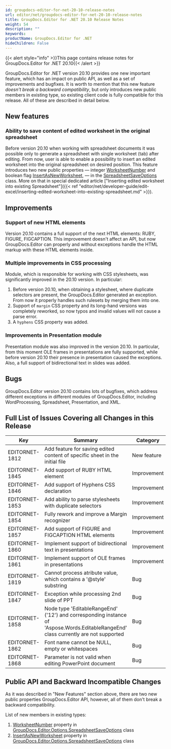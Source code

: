 ```yaml
---
id: groupdocs-editor-for-net-20-10-release-notes
url: editor/net/groupdocs-editor-for-net-20-10-release-notes
title: GroupDocs.Editor for .NET 20.10 Release Notes
weight: 54
description: ""
keywords: 
productName: GroupDocs.Editor for .NET
hideChildren: False
---
```

{{< alert style="info" >}}This page contains release notes for GroupDocs.Editor for .NET 20.10{{< /alert >}}

GroupDocs.Editor for .NET version 20.10 provides one new important feature, which has an impact on public API, as well as a set of improvements and bugfixes. It is worth to mention that this new feature _doesn't break a backward compatibility_, but only introduces new public members in existing type, so existing client code is fully compatible for this release. All of these are described in detail below.

## New features

### Ability to save content of edited worksheet in the original spreadsheet

Before version 20.10 when working with spreadsheet documents it was possible only to generate a spreadsheet with single worksheet (tab) after editing. From now, user is able to enable a possibility to insert an edited worksheet into the original spreadsheet on desired position. This feature introduces two new public properties — integer [WorksheetNumber](https://apireference.groupdocs.com/net/editor/groupdocs.editor.options/spreadsheetsaveoptions/properties/WorksheetNumber) and boolean flag [InsertAsNewWorksheet](https://apireference.groupdocs.com/net/editor/groupdocs.editor.options/spreadsheetsaveoptions/properties/InsertAsNewWorksheet), — in the [SpreadsheetSaveOptions](https://apireference.groupdocs.com/net/editor/groupdocs.editor.options/spreadsheetsaveoptions) class. More on that in special dedicated article ["Inserting edited worksheet into existing Spreadsheet"]({{< ref "editor/net/developer-guide/edit-excel/inserting-edited-worksheet-into-existing-spreadsheet.md" >}}).

## Improvements
### Support of new HTML elements

Version 20.10 contains a full support of the next HTML elements: RUBY, FIGURE, FIGCAPTION. This improvement doesn't affect an API, but now GroupDocs.Editor can properly and without exceptions handle the HTML markup with these HTML elements inside.

### Multiple improvements in CSS processing

Module, which is responsible for working with CSS stylesheets, was significantly improved in the 20.10 version. In particular:

1. Before version 20.10, when obtaining a stylesheet, where duplicate selectors are present, the GroupDocs.Editor generated an exception. From now it properly handles such rulesets by merging them into one.
2. Support of `margin` CSS property and its long-hand versions was completely reworked, so now typos and invalid values will not cause a parse error.
3. A `hyphens` CSS property was added.

### Improvements in Presentation module

Presentation module was also improved in the version 20.10. In particular, from this moment OLE frames in presentations are fully supported, while before version 20.10 their presence in presentation caused the exceptions. Also, a full support of bidirectional text in slides was added.

## Bugs

GroupDocs.Editor version 20.10 contains lots of bugfixes, which address different exceptions in different modules of GroupDocs.Editor, including WordProcessing, Spreadsheet, Presentation, and XML.

## Full List of Issues Covering all Changes in this Release

| Key | Summary | Category |
| --- | --- | --- |
| EDITORNET-1812 | Add feature for saving edited content of specific sheet in the initial file | New feature |
| EDITORNET-1845 | Add support of RUBY HTML element | Improvement |
| EDITORNET-1846 | Add support of Hyphens CSS declaration | Improvement |
| EDITORNET-1853 | Add ability to parse stylesheets with duplicate selectors | Improvement |
| EDITORNET-1854 | Fully rework and improve a Margin recognizer | Improvement |
| EDITORNET-1857 | Add support of FIGURE and FIGCAPTION HTML elements | Improvement |
| EDITORNET-1860 | Implement support of bidirectional text in presentations | Improvement |
| EDITORNET-1861 | Implement support of OLE frames in presentations | Improvement |
| EDITORNET-1819 | Cannot process atribute value, which contains a '@style' substring | Bug |
| EDITORNET-1847 | Exception while processing 2nd slide of PPT | Bug |
| EDITORNET-1858 | Node type 'EditableRangeEnd' ('12') and corresponding instance of 'Aspose.Words.EditableRangeEnd' class currently are not supported | Bug |
| EDITORNET-1862 | Font name cannot be NULL, empty or whitespaces | Bug |
| EDITORNET-1868 | Parameter is not valid when editing PowerPoint document | Bug |

## Public API and Backward Incompatible Changes

As it was described in "New Features" section above, there are two new public properties GroupDocs.Editor API, however, all of them don't break a backward compatibility.

List of new members in existing types:
1. [WorksheetNumber](https://apireference.groupdocs.com/net/editor/groupdocs.editor.options/spreadsheetsaveoptions/properties/WorksheetNumber) property in [GroupDocs.Editor.Options.SpreadsheetSaveOptions](https://apireference.groupdocs.com/net/editor/groupdocs.editor.options/spreadsheetsaveoptions) class
2. [InsertAsNewWorksheet](https://apireference.groupdocs.com/net/editor/groupdocs.editor.options/spreadsheetsaveoptions/properties/InsertAsNewWorksheet) property in [GroupDocs.Editor.Options.SpreadsheetSaveOptions](https://apireference.groupdocs.com/net/editor/groupdocs.editor.options/spreadsheetsaveoptions) class
